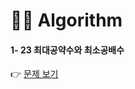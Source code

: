 # 👩‍💻 Algorithm
#### 1- 23 최대공약수와 최소공배수
👉 [문제 보기](https://github.com/gay0ung/Algorithm/blob/master/PROGRAMMERS/LEVEL_01/23_%EC%B5%9C%EB%8C%80%EA%B3%B5%EC%95%BD%EC%88%98%EC%99%80%20%EC%B5%9C%EC%86%8C%EA%B3%B5%EB%B0%B0%EC%88%98.md)

